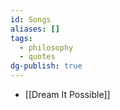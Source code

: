 ```yaml
---
id: Songs
aliases: []
tags:
  - philosophy
  - quotes
dg-publish: true
---
```

- [[Dream It Possible]]